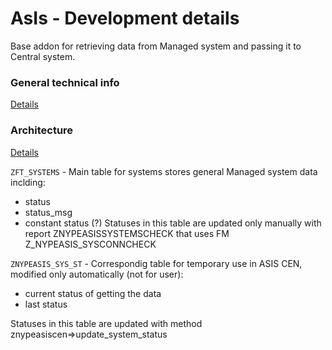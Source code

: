 # AsIs - Development details

Base addon for retrieving data from Managed system and passing it to Central system.

### General technical info
[Details](/tech/asis.md)

### Architecture
[Details](dev/arch/asis.pptx)



 `ZFT_SYSTEMS` - Main table for systems
stores general Managed system data inclding:
- status
- status_msg
- constant status (?)
Statuses in this table are updated only manually with report ZNYPEASISSYSTEMSCHECK that uses FM Z_NYPEASIS_SYSCONNCHECK

`ZNYPEASIS_SYS_ST` - Correspondig table for temporary use in ASIS CEN, modified only automatically (not for user):
- current status of getting the data
- last status


Statuses in this table are updated with method znypeasiscen=>update_system_status
